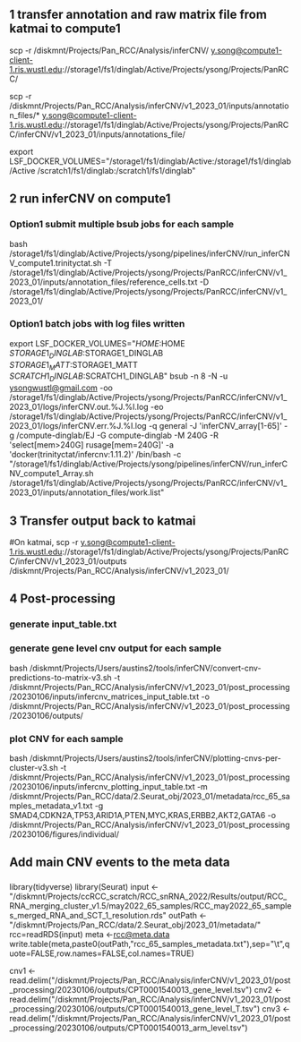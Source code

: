 ## 1 transfer annotation and raw matrix file from katmai to compute1
scp -r /diskmnt/Projects/Pan_RCC/Analysis/inferCNV/ y.song@compute1-client-1.ris.wustl.edu://storage1/fs1/dinglab/Active/Projects/ysong/Projects/PanRCC/

scp -r /diskmnt/Projects/Pan_RCC/Analysis/inferCNV/v1_2023_01/inputs/annotation_files/* y.song@compute1-client-1.ris.wustl.edu://storage1/fs1/dinglab/Active/Projects/ysong/Projects/PanRCC/inferCNV/v1_2023_01/inputs/annotations_file/


export LSF_DOCKER_VOLUMES="/storage1/fs1/dinglab/Active:/storage1/fs1/dinglab/Active /scratch1/fs1/dinglab:/scratch1/fs1/dinglab"

## 2 run inferCNV on compute1

### Option1 submit multiple bsub jobs for each sample
bash /storage1/fs1/dinglab/Active/Projects/ysong/pipelines/inferCNV/run_inferCNV_compute1.trinityctat.sh -T /storage1/fs1/dinglab/Active/Projects/ysong/Projects/PanRCC/inferCNV/v1_2023_01/inputs/annotation_files/reference_cells.txt -D /storage1/fs1/dinglab/Active/Projects/ysong/Projects/PanRCC/inferCNV/v1_2023_01/

### Option1  batch jobs with log files written

export LSF_DOCKER_VOLUMES="$HOME:$HOME $STORAGE1_DINGLAB:$STORAGE1_DINGLAB $STORAGE1_MATT:$STORAGE1_MATT $SCRATCH1_DINGLAB:$SCRATCH1_DINGLAB"
bsub -n 8 -N -u ysongwustl@gmail.com -oo /storage1/fs1/dinglab/Active/Projects/ysong/Projects/PanRCC/inferCNV/v1_2023_01/logs/inferCNV.out.%J.%I.log -eo /storage1/fs1/dinglab/Active/Projects/ysong/Projects/PanRCC/inferCNV/v1_2023_01/logs/inferCNV.err.%J.%I.log -q general -J 'inferCNV_array[1-65]' -g /compute-dinglab/EJ -G compute-dinglab -M 240G -R 'select[mem>240G] rusage[mem=240G]' -a 'docker(trinityctat/infercnv:1.11.2)' /bin/bash -c "/storage1/fs1/dinglab/Active/Projects/ysong/pipelines/inferCNV/run_inferCNV_compute1_Array.sh /storage1/fs1/dinglab/Active/Projects/ysong/Projects/PanRCC/inferCNV/v1_2023_01/inputs/annotation_files/work.list"

## 3 Transfer output back to katmai

#On katmai,
scp -r y.song@compute1-client-1.ris.wustl.edu://storage1/fs1/dinglab/Active/Projects/ysong/Projects/PanRCC/inferCNV/v1_2023_01/outputs /diskmnt/Projects/Pan_RCC/Analysis/inferCNV/v1_2023_01/

## 4 Post-processing

### generate input_table.txt



### generate gene level cnv output for each sample
bash /diskmnt/Projects/Users/austins2/tools/inferCNV/convert-cnv-predictions-to-matrix-v3.sh -t /diskmnt/Projects/Pan_RCC/Analysis/inferCNV/v1_2023_01/post_processing/20230106/inputs/infercnv_matrices_input_table.txt -o /diskmnt/Projects/Pan_RCC/Analysis/inferCNV/v1_2023_01/post_processing/20230106/outputs/

### plot CNV for each sample
bash /diskmnt/Projects/Users/austins2/tools/inferCNV/plotting-cnvs-per-cluster-v3.sh -t /diskmnt/Projects/Pan_RCC/Analysis/inferCNV/v1_2023_01/post_processing/20230106/inputs/infercnv_plotting_input_table.txt -m /diskmnt/Projects/Pan_RCC/data/2.Seurat_obj/2023_01/metadata/rcc_65_samples_metadata_v1.txt -g SMAD4,CDKN2A,TP53,ARID1A,PTEN,MYC,KRAS,ERBB2,AKT2,GATA6 -o /diskmnt/Projects/Pan_RCC/Analysis/inferCNV/v1_2023_01/post_processing/20230106/figures/individual/

## Add main CNV events to the meta data


###
library(tidyverse)
library(Seurat)
input <-"/diskmnt/Projects/ccRCC_scratch/RCC_snRNA_2022/Results/output/RCC_RNA_merging_cluster_v1.5/may2022_65_samples/RCC_may2022_65_samples_merged_RNA_and_SCT_1_resolution.rds"
outPath <-"/diskmnt/Projects/Pan_RCC/data/2.Seurat_obj/2023_01/metadata/"
rcc=readRDS(input)
meta <-rcc@meta.data
write.table(meta,paste0(outPath,"rcc_65_samples_metadata.txt"),sep="\t",quote=FALSE,row.names=FALSE,col.names=TRUE)

cnv1 <-read.delim("/diskmnt/Projects/Pan_RCC/Analysis/inferCNV/v1_2023_01/post_processing/20230106/outputs/CPT0001540013_gene_level.tsv")
cnv2 <-read.delim("/diskmnt/Projects/Pan_RCC/Analysis/inferCNV/v1_2023_01/post_processing/20230106/outputs/CPT0001540013_gene_level_T.tsv")
cnv3 <-read.delim("/diskmnt/Projects/Pan_RCC/Analysis/inferCNV/v1_2023_01/post_processing/20230106/outputs/CPT0001540013_arm_level.tsv")


